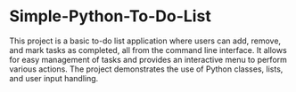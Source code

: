 # Simple-Python-To-Do-List
This project is a basic to-do list application where users can add, remove, and mark tasks as completed, all from the command line interface. It allows for easy management of tasks and provides an interactive menu to perform various actions. The project demonstrates the use of Python classes, lists, and user input handling.
